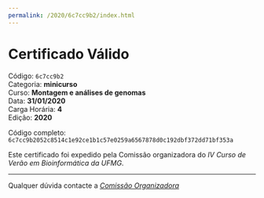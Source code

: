 ```yaml
---
permalink: /2020/6c7cc9b2/index.html
---
```


# Certificado Válido

Código: `6c7cc9b2`<br>
Categoria: **minicurso**<br>
Curso: **Montagem e análises de genomas**<br>
Data: **31/01/2020**<br>
Carga Horária: **4**<br>
Edição: **2020**<br>


Código completo: `6c7cc9b2052c8514c1e92ce1b1c57e0259a6567878d0c192dbf372dd71bf353a`


Este certificado foi expedido pela Comissão organizadora do *IV Curso de Verão em Bioinformática da UFMG*.

----

Qualquer dúvida contacte a [_Comissão Organizadora_](<mailto:cursobioinfoufmg@gmail.com$subject=[Certificados]>)

